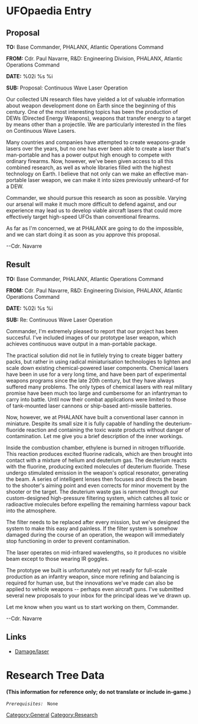 # UFOpaedia Entry

## Proposal

**TO:** Base Commander, PHALANX, Atlantic Operations Command

**FROM:** Cdr. Paul Navarre, R&D: Engineering Division, PHALANX,
Atlantic Operations Command

**DATE:** %02i %s %i

**SUB:** Proposal: Continuous Wave Laser Operation

Our collected UN research files have yielded a lot of valuable
information about weapon development done on Earth since the beginning
of this century. One of the most interesting topics has been the
production of DEWs (Directed Energy Weapons), weapons that transfer
energy to a target by means other than a projectile. We are particularly
interested in the files on Continuous Wave Lasers.

Many countries and companies have attempted to create weapons-grade
lasers over the years, but no one has ever been able to create a laser
that's man-portable and has a power output high enough to compete with
ordinary firearms. Now, however, we've been given access to all this
combined research, as well as whole libraries filled with the highest
technology on Earth. I believe that not only can we make an effective
man-portable laser weapon, we can make it into sizes previously
unheard-of for a DEW.

Commander, we should pursue this research as soon as possible. Varying
our arsenal will make it much more difficult to defend against, and our
experience may lead us to develop viable aircraft lasers that could more
effectively target high-speed UFOs than conventional firearms.

As far as I'm concerned, we at PHALANX are going to do the impossible,
and we can start doing it as soon as you approve this proposal.

--Cdr. Navarre

## Result

**TO:** Base Commander, PHALANX, Atlantic Operations Command

**FROM:** Cdr. Paul Navarre, R&D: Engineering Division, PHALANX,
Atlantic Operations Command

**DATE:** %02i %s %i

**SUB:** Re: Continuous Wave Laser Operation

Commander, I'm extremely pleased to report that our project has been
succesful. I've included images of our prototype laser weapon, which
achieves continuous wave output in a man-portable package.

The practical solution did not lie in futilely trying to create bigger
battery packs, but rather in using radical miniaturisation technologies
to lighten and scale down existing chemical-powered laser components.
Chemical lasers have been in use for a very long time, and have been
part of experimental weapons programs since the late 20th century, but
they have always suffered many problems. The only types of chemical
lasers with real military promise have been much too large and
cumbersome for an infantryman to carry into battle. Until now their
combat applications were limited to those of tank-mounted laser cannons
or ship-based anti-missile batteries.

Now, however, we at PHALANX have built a conventional laser cannon in
miniature. Despite its small size it is fully capable of handling the
deuterium-fluoride reaction and containing the toxic waste products
without danger of contamination. Let me give you a brief description of
the inner workings.

Inside the combustion chamber, ethylene is burned in nitrogen
trifluoride. This reaction produces excited fluorine radicals, which are
then brought into contact with a mixture of helium and deuterium gas.
The deuterium reacts with the fluorine, producing excited molecules of
deuterium fluoride. These undergo stimulated emission in the weapon's
optical resonator, generating the beam. A series of intelligent lenses
then focuses and directs the beam to the shooter's aiming point and even
corrects for minor movement by the shooter or the target. The deuterium
waste gas is rammed through our custom-designed high-pressure filtering
system, which catches all toxic or radioactive molecules before
expelling the remaining harmless vapour back into the atmosphere.

The filter needs to be replaced after every mission, but we've designed
the system to make this easy and painless. If the filter system is
somehow damaged during the course of an operation, the weapon will
immediately stop functioning in order to prevent contamination.

The laser operates on mid-infrared wavelengths, so it produces no
visible beam except to those wearing IR goggles.

The prototype we built is unfortunately not yet ready for full-scale
production as an infantry weapon, since more refining and balancing is
required for human use, but the innovations we've made can also be
applied to vehicle weapons -- perhaps even aircraft guns. I've submitted
several new proposals to your inbox for the principal ideas we've drawn
up.

Let me know when you want us to start working on them, Commander.

--Cdr. Navarre

## Links

- [Damage/laser](Damage/laser "wikilink")

# Research Tree Data

**(This information for reference only; do not translate or include
in-game.)**

*`Prerequisites:`*
` None`

[Category:General](Category:General "wikilink")
[Category:Research](Category:Research "wikilink")